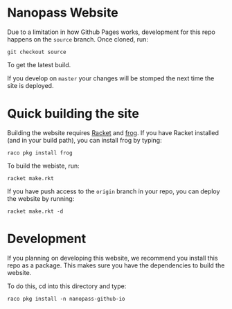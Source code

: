 Nanopass Website
================

Due to a limitation in how Github Pages works, development for this
repo happens on the `source` branch. Once cloned, run:

```
git checkout source
```

To get the latest build.

If you develop on `master` your changes will be stomped the next time
the site is deployed.

# Quick building the site

Building the website requires [Racket][1] and [frog][2].
If you have Racket installed (and in your build path), you can install
frog by typing:

```
raco pkg install frog
```

To build the webiste, run:

```
racket make.rkt
```

If you have push access to the `origin` branch in your repo, you can
deploy the website by running:

```
racket make.rkt -d
```

# Development

If you planning on developing this website, we recommend you install
this repo as a package.
This makes sure you have the dependencies to build the website.

To do this, cd into this directory and type:

```
raco pkg install -n nanopass-github-io
```

[1]: http://racket-lang.org
[2]: https://github.com/greghendershott/frog
